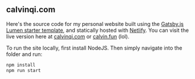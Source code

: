 ## calvinqi.com

Here's the source code for my personal website built using the [Gatsby.js Lumen starter template](https://www.gatsbyjs.com/starters/alxshelepenok/gatsby-starter-lumen), and statically hosted with [Netlify](https://www.netlify.com/). You can visit the live version here at [calvinqi.com](calvinqi.com) or [calvin.fun](calvin.fun) (lol). 

To run the site locally, first install NodeJS. Then simply navigate into the folder and run:
```bash
npm install
npm run start
```

